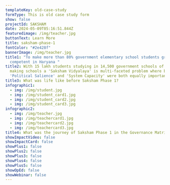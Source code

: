 ```yaml
---
templateKey: old-case-study
formType: This is old case study form
show: false
projectId: SAKSHAM
date: 2024-05-09T05:16:51.844Z
featuredimage: /img/teacher.jpg
buttonText: Learn More
title: saksham-phase-1
fontColor: "#2e428f"
bannerImage: /img/teacher.jpg
title1: "To make more than 80% government elementary school students grade-level
  competent in Haryana "
title2: With 15 lakh students studying in 14,500 government schools of Haryana,
  making schools a 'Saksham Vidyalaya' is multi-faceted problem where building
  'Political Salience' and 'System Capacity' were both equally important.
title3: What was life like before Saksham Phase 1?
infographic1:
  - img: /img/student.jpg
  - img: /img/student_card1.jpg
  - img: /img/student_card2.jpg
  - img: /img/student_card3.jpg
infographic2:
  - img: /img/teacher.jpg
  - img: /img/teachercard1.jpg
  - img: /img/teachercard2.jpg
  - img: /img/teachercard3.jpg
title4: What was the journey of Saksham Phase 1 in the Governance Matrix?
showImpactVideo: false
showImpactCard: false
showPlus1: false
showPlus2: false
showPlus3: false
showPlus4: false
showPlus5: false
showOpEd: false
showWebinar: false
---
```

